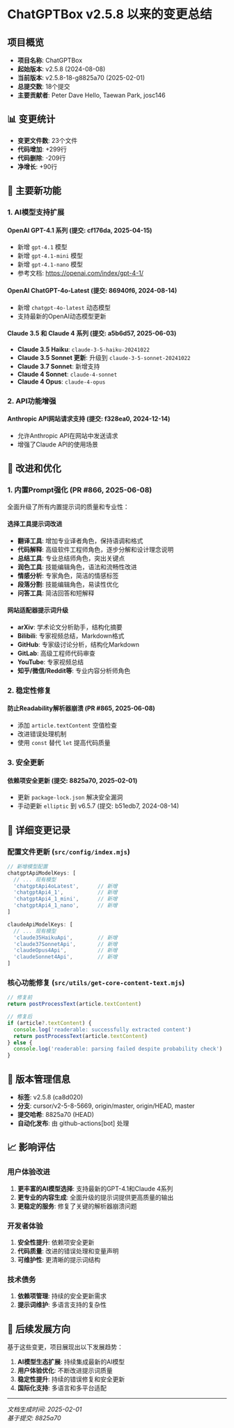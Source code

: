 # ChatGPTBox v2.5.8 以来的变更总结

## 项目概览
- **项目名称**: ChatGPTBox
- **起始版本**: v2.5.8 (2024-08-08)
- **当前版本**: v2.5.8-18-g8825a70 (2025-02-01)
- **总提交数**: 18个提交
- **主要贡献者**: Peter Dave Hello, Taewan Park, josc146

## 📊 变更统计
- **变更文件数**: 23个文件
- **代码增加**: +299行
- **代码删除**: -209行
- **净增长**: +90行

## 🚀 主要新功能

### 1. AI模型支持扩展

#### OpenAI GPT-4.1 系列 (提交: cf176da, 2025-04-15)
- 新增 `gpt-4.1` 模型
- 新增 `gpt-4.1-mini` 模型  
- 新增 `gpt-4.1-nano` 模型
- 参考文档: https://openai.com/index/gpt-4-1/

#### OpenAI ChatGPT-4o-Latest (提交: 86940f6, 2024-08-14)
- 新增 `chatgpt-4o-latest` 动态模型
- 支持最新的OpenAI动态模型更新

#### Claude 3.5 和 Claude 4 系列 (提交: a5b6d57, 2025-06-03)
- **Claude 3.5 Haiku**: `claude-3-5-haiku-20241022`
- **Claude 3.5 Sonnet 更新**: 升级到 `claude-3-5-sonnet-20241022`
- **Claude 3.7 Sonnet**: 新增支持
- **Claude 4 Sonnet**: `claude-4-sonnet`
- **Claude 4 Opus**: `claude-4-opus`

### 2. API功能增强

#### Anthropic API网站请求支持 (提交: f328ea0, 2024-12-14)
- 允许Anthropic API在网站中发送请求
- 增强了Claude API的使用场景

## 🔧 改进和优化

### 1. 内置Prompt强化 (PR #866, 2025-06-08)
全面升级了所有内置提示词的质量和专业性：

#### 选择工具提示词改进
- **翻译工具**: 增加专业译者角色，保持语调和格式
- **代码解释**: 高级软件工程师角色，逐步分解和设计理念说明
- **总结工具**: 专业总结师角色，突出关键点
- **润色工具**: 技能编辑角色，语法和流畅性改进
- **情感分析**: 专家角色，简洁的情感标签
- **段落分割**: 技能编辑角色，易读性优化
- **问答工具**: 简洁回答和短解释

#### 网站适配器提示词升级
- **arXiv**: 学术论文分析助手，结构化摘要
- **Bilibili**: 专家视频总结，Markdown格式
- **GitHub**: 专家级讨论分析，结构化Markdown
- **GitLab**: 高级工程师代码审查
- **YouTube**: 专家视频总结
- **知乎/微信/Reddit等**: 专业内容分析师角色

### 2. 稳定性修复

#### 防止Readability解析器崩溃 (PR #865, 2025-06-08)
- 添加 `article.textContent` 空值检查
- 改进错误处理机制
- 使用 `const` 替代 `let` 提高代码质量

### 3. 安全更新

#### 依赖项安全更新 (提交: 8825a70, 2025-02-01)
- 更新 `package-lock.json` 解决安全漏洞
- 手动更新 `elliptic` 到 v6.5.7 (提交: b51edb7, 2024-08-14)

## 📝 详细变更记录

### 配置文件更新 (`src/config/index.mjs`)
```javascript
// 新增模型配置
chatgptApiModelKeys: [
  // ... 现有模型
  'chatgptApi4oLatest',      // 新增
  'chatgptApi4_1',           // 新增  
  'chatgptApi4_1_mini',      // 新增
  'chatgptApi4_1_nano',      // 新增
]

claudeApiModelKeys: [
  // ... 现有模型
  'claude35HaikuApi',        // 新增
  'claude37SonnetApi',       // 新增
  'claudeOpus4Api',          // 新增
  'claudeSonnet4Api',        // 新增
]
```

### 核心功能修复 (`src/utils/get-core-content-text.mjs`)
```javascript
// 修复前
return postProcessText(article.textContent)

// 修复后  
if (article?.textContent) {
  console.log('readerable: successfully extracted content')
  return postProcessText(article.textContent)
} else {
  console.log('readerable: parsing failed despite probability check')
}
```

## 🔄 版本管理信息
- **标签**: v2.5.8 (ca8d020)
- **分支**: cursor/v2-5-8-5669, origin/master, origin/HEAD, master
- **提交哈希**: 8825a70 (HEAD)
- **自动化发布**: 由 github-actions[bot] 处理

## 📈 影响评估

### 用户体验改进
1. **更丰富的AI模型选择**: 支持最新的GPT-4.1和Claude 4系列
2. **更专业的内容生成**: 全面升级的提示词提供更高质量的输出
3. **更稳定的服务**: 修复了关键的解析器崩溃问题

### 开发者体验
1. **安全性提升**: 依赖项安全更新
2. **代码质量**: 改进的错误处理和变量声明
3. **可维护性**: 更清晰的提示词结构

### 技术债务
1. **依赖项管理**: 持续的安全更新需求
2. **提示词维护**: 多语言支持的复杂性

## 🔮 后续发展方向
基于这些变更，项目展现出以下发展趋势：
1. **AI模型生态扩展**: 持续集成最新的AI模型
2. **用户体验优化**: 不断改进提示词质量
3. **稳定性提升**: 持续的错误修复和安全更新
4. **国际化支持**: 多语言和多平台适配

---
*文档生成时间: 2025-02-01*  
*基于提交: 8825a70*